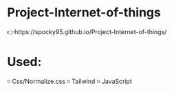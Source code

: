 ﻿# Project-Internet-of-things

<p>👉https://spocky95.github.io/Project-Internet-of-things/

# Used:

◽ Css/Normalize.css
◽ Tailwind
◽ JavaScript
